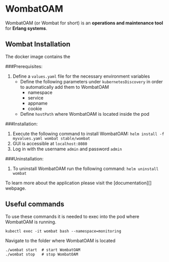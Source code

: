 # WombatOAM

WombatOAM (or Wombat for short) is an **operations and maintenance tool** for
**Erlang systems**.

## Wombat Installation

The docker image contains the 

###Prerequisites:
1. Define a `values.yaml` file for the necessary environment variables
     * Define the following parameters under `kubernetesDiscovery` in order to automatically 
     add them to WombatOAM
        * namespace
        * service
        * appname
        * cookie
    * Define `hostPath` where WombatOAM is located inside the pod

###Installation:
1. Execute the following command to install WombatOAM: `helm install -f myvalues.yaml wombat stable/wombat`
2. GUI is accessible at `localhost:8080`
3. Log in with the username `admin` and password `admin`

###Uninstallation:
1. To uninstall WombatOAM run the following command: `helm uninstall wombat`

To learn more about the application please visit the [documentation][] webpage.

[wombat-docs]: https://s3.eu-central-1.amazonaws.com/www.wombat-docs.com/getting_started/index.html

## Useful commands
To use these commands it is needed to exec into the pod where WombatOAM is running.

`kubectl exec -it wombat bash --namespace=monitoring`

Navigate to the folder where WombatOAM is located
```
./wombat start  # start WombatOAM
./wombat stop   # stop WombatOAM
```
